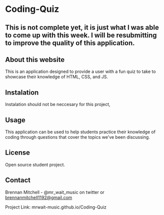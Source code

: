 # Coding-Quiz

## This is not complete yet, it is just what I was able to come up with this week. I will be resubmitting to improve the quality of this application.

## About this website
This is an application designed to provide a user with a fun quiz to take to showcase their knowledge of HTML, CSS, and JS.

## Instalation
Instalation should not be neccesary for this project,

## Usage
This application can be used to help students practice their knowledge of coding through questions that cover the topics we've been discussing.

## License
Open source student project.

## Contact
Brennan Mitchell - @mr_wait_music on twitter or brennanmitchell1192@gmail.com

Project Link: mrwait-music.github.io/Coding-Quiz